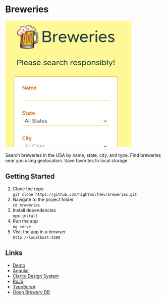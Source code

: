 # Breweries

![Movies App](./public/img/breweries-app.png)

Search breweries in the USA by name, state, city, and type. Find breweries near you using geolocation. Save favorites to local storage.

## Getting Started

1. Clone the repo  
  `git clone https://github.com/nightwolfdev/breweries.git`
2. Navigate to the project folder  
  `cd breweries`
3. Install dependencies  
  `npm install`
4. Run the app  
  `ng serve`
5. Visit the app in a browser  
  `http://localhost:4200`

## Links

* [Demo](https://nightwolfdev.github.io/breweries/)
* [Angular](https://angular.io)
* [Clarity Design System](https://clarity.design/)
* [RxJS](https://rxjs.dev)
* [TypeScript](https://www.typescriptlang.org)
* [Open Brewery DB](https://www.openbrewerydb.org/)